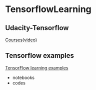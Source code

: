 # TensorflowLearning

## Udacity-Tensorflow
[Courses(video)](https://cn.udacity.com/course/intro-to-tensorflow-for-deep-learning--ud187)

## Tensorflow examples
[TensorFlow learning examples](https://github.com/aymericdamien/TensorFlow-Examples)
* notebooks
* codes
